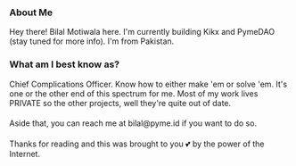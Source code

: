 <h3>About Me</h3>
Hey there! Bilal Motiwala here. I'm currently building Kikx and PymeDAO (stay tuned for more info). I'm from Pakistan.

<h3>What am I best know as?</h3>
Chief Complications Officer. Know how to either make 'em or solve 'em. It's one or the other end of this spectrum for me.
Most of my work lives PRIVATE so the other projects, well they're quite out of date.

<h4></h4>
Aside that, you can reach me at bilal@pyme.id if you want to do so.

<h4></h4>
Thanks for reading and this was brought to you 💕 by the power of the Internet.
